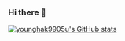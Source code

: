 ### Hi there 👋

<!--
**younghak9905/younghak9905** is a ✨ _special_ ✨ repository because its `README.md` (this file) appears on your GitHub profile.

Here are some ideas to get you started:

- 🔭 I’m currently working on ...
- 🌱 I’m currently learning ...
- 👯 I’m looking to collaborate on ...
- 🤔 I’m looking for help with ...
- 💬 Ask me about ...
- 📫 How to reach me: ...
- 😄 Pronouns: ...
- ⚡ Fun fact: ...
-->


[![younghak9905u's GitHub stats](https://github-readme-stats.vercel.app/api?username=younghak9905&count_private=true&include_all_commits=true&orgs=ZIEN-TF,EzipNaezip,Don-tEuhRa,plandamoa)](https://github.com/younghak9905/github-readme-stats)
